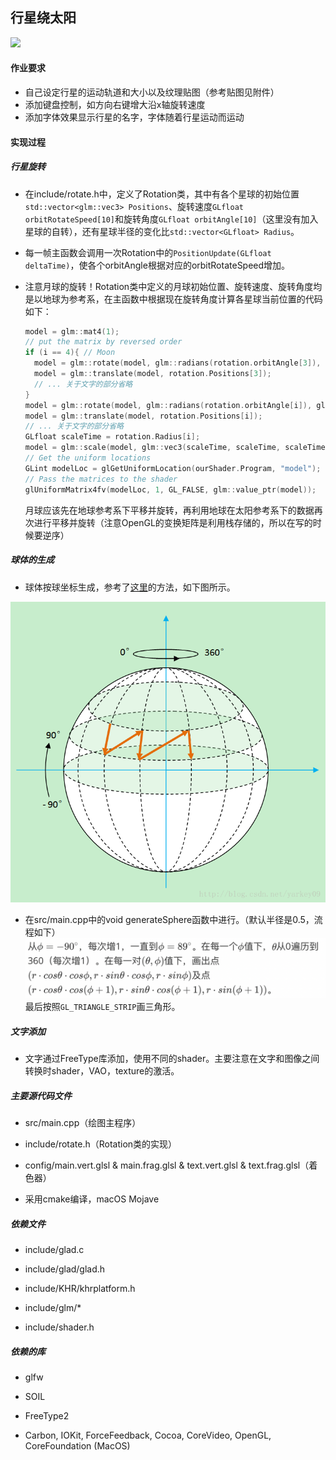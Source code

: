 ## 行星绕太阳

![](http://pic.qianl.in/uploads/big/dba8fa19ed5d9a1763a8365d2c01704c.gif)

#### 作业要求

* 自己设定行星的运动轨道和大小以及纹理贴图（参考贴图见附件）
* 添加键盘控制，如方向右键增大沿x轴旋转速度
* 添加字体效果显示行星的名字，字体随着行星运动而运动

#### 实现过程

##### 行星旋转

* 在include/rotate.h中，定义了Rotation类，其中有各个星球的初始位置`std::vector<glm::vec3> Positions`、旋转速度`GLfloat orbitRotateSpeed[10]`和旋转角度`GLfloat orbitAngle[10]`（这里没有加入星球的自转），还有星球半径的变化比`std::vector<GLfloat> Radius`。

* 每一帧主函数会调用一次Rotation中的`PositionUpdate(GLfloat deltaTime)`，使各个orbitAngle根据对应的orbitRotateSpeed增加。

* 注意月球的旋转！Rotation类中定义的月球初始位置、旋转速度、旋转角度均是以地球为参考系，在主函数中根据现在旋转角度计算各星球当前位置的代码如下：

  ```C++
  model = glm::mat4(1);
  // put the matrix by reversed order
  if (i == 4){ // Moon
    model = glm::rotate(model, glm::radians(rotation.orbitAngle[3]), glm::vec3(0.0f, 1.0f, 0.0f));
    model = glm::translate(model, rotation.Positions[3]);
    // ... 关于文字的部分省略
  }
  model = glm::rotate(model, glm::radians(rotation.orbitAngle[i]), glm::vec3(0.0f, 1.0f, 0.0f));
  model = glm::translate(model, rotation.Positions[i]);
  // ... 关于文字的部分省略
  GLfloat scaleTime = rotation.Radius[i];
  model = glm::scale(model, glm::vec3(scaleTime, scaleTime, scaleTime));
  // Get the uniform locations
  GLint modelLoc = glGetUniformLocation(ourShader.Program, "model");
  // Pass the matrices to the shader
  glUniformMatrix4fv(modelLoc, 1, GL_FALSE, glm::value_ptr(model));
  ```

  月球应该先在地球参考系下平移并旋转，再利用地球在太阳参考系下的数据再次进行平移并旋转（注意OpenGL的变换矩阵是利用栈存储的，所以在写的时候要逆序）

##### 球体的生成

* 球体按球坐标生成，参考了[这里](https://blog.csdn.net/xufan123123/article/details/72667882)的方法，如下图所示。

![](draw_sphere.png)

* 在src/main.cpp中的void generateSphere函数中进行。（默认半径是0.5，流程如下）![](sphere_generate.png)最后按照`GL_TRIANGLE_STRIP`画三角形。

##### 文字添加

* 文字通过FreeType库添加，使用不同的shader。主要注意在文字和图像之间转换时shader，VAO，texture的激活。

##### 主要源代码文件

- src/main.cpp（绘图主程序）

- include/rotate.h（Rotation类的实现）

- config/main.vert.glsl & main.frag.glsl & text.vert.glsl & text.frag.glsl（着色器）

- 采用cmake编译，macOS Mojave

##### 依赖文件

* include/glad.c

* include/glad/glad.h

* include/KHR/khrplatform.h

* include/glm/*

* include/shader.h

##### 依赖的库

* glfw

* SOIL
* FreeType2

* Carbon, IOKit, ForceFeedback, Cocoa, CoreVideo, OpenGL, CoreFoundation (MacOS)